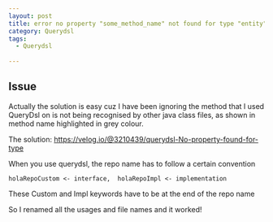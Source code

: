 ```yaml
---
layout: post
title: error no property "some_method_name" not found for type "entity"
category: Querydsl 
tags:
  - Querydsl
  
---
```

## Issue
Actually the solution is easy cuz I have been ignoring the method that I used QueryDsl on is not being recognised by other java class files, as shown in method name highlighted in grey colour.

The solution:
https://velog.io/@3210439/querydsl-No-property-found-for-type

When you use querydsl, the repo name has to follow a certain convention

`
holaRepoCustom <- interface, 
holaRepoImpl <- implementation
`

These Custom and Impl keywords have to be at the end of the repo name

So I renamed all the usages and file names and it worked!

